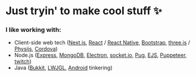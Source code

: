 # Just tryin' to make cool stuff :sparkles:

### I like working with:
- Client-side web tech ([Next.js](https://github.com/vercel/next.js), [React](https://github.com/facebook/react/) / [React Native](https://github.com/facebook/react-native), [Bootstrap](https://github.com/twbs/bootstrap), [three.js](https://github.com/mrdoob/three.js) / [Physijs](https://github.com/chandlerprall/Physijs), [Cordova](https://github.com/apache/cordova))
- Node.js ([Express](https://github.com/expressjs/express), [MongoDB](https://github.com/mongodb/node-mongodb-native), [Electron](https://github.com/electron/electron), [socket.io](https://github.com/socketio/socket.io), [Pug](https://github.com/pugjs/pug), [EJS](https://github.com/mde/ejs), [Puppeteer](https://github.com/puppeteer/puppeteer), [twitch](https://github.com/d-fischer/twitch))
- Java ([Bukkit](https://github.com/Bukkit/Bukkit), [LWJGL](https://github.com/LWJGL/lwjgl3), [Android](https://developer.android.com) tinkering)
